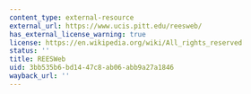 ```yaml
---
content_type: external-resource
external_url: https://www.ucis.pitt.edu/reesweb/
has_external_license_warning: true
license: https://en.wikipedia.org/wiki/All_rights_reserved
status: ''
title: REESWeb
uid: 3bb535b6-bd14-47c8-ab06-abb9a27a1846
wayback_url: ''
---
```

